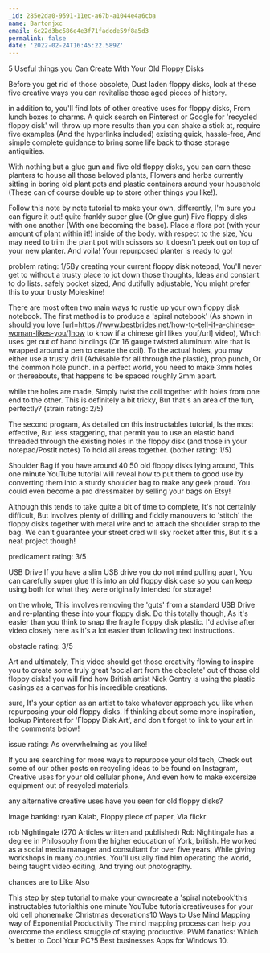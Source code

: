 ```yaml
---
_id: 285e2da0-9591-11ec-a67b-a1044e4a6cba
name: Bartonjxc
email: 6c22d3bc586e4e3f71fadcde59f8a5d3
permalink: false
date: '2022-02-24T16:45:22.589Z'
---
```

5 Useful things you Can Create With Your Old Floppy Disks

Before you get rid of those obsolete, Dust laden floppy disks, look at these five creative ways you can revitalise those aged pieces of history.

in addition to, you'll find lots of other creative uses for floppy disks, From lunch boxes to charms. A quick search on Pinterest or Google for 'recycled floppy disk' will throw up more results than you can shake a stick at, require five examples (And the hyperlinks included) existing quick, hassle-free, And simple complete guidance to bring some life back to those storage antiquities.

With nothing but a glue gun and five old floppy disks, you can earn these planters to house all those beloved plants, Flowers and herbs currently sitting in boring old plant pots and plastic containers around your household (These can of course double up to store other things you like!).

Follow this note by note tutorial to make your own, differently, I'm sure you can figure it out! quite frankly super glue (Or glue gun) Five floppy disks with one another (With one becoming the base). Place a flora pot (with your amount of plant within it!) inside of the body. with respect to the size, You may need to trim the plant pot with scissors so it doesn't peek out on top of your new planter. And voila! Your repurposed planter is ready to go!

problem rating: 1/5By creating your current floppy disk notepad, You'll never get to without a trusty place to jot down those thoughts, Ideas and constant to do lists. safely pocket sized, And dutifully adjustable, You might prefer this to your trusty Moleskine!

There are most often two main ways to rustle up your own floppy disk notebook. The first method is to produce a 'spiral notebook' (As shown in should you love [url=https://www.bestbrides.net/how-to-tell-if-a-chinese-woman-likes-you/]how to know if a chinese girl likes you[/url] video), Which uses get out of hand bindings (Or 16 gauge twisted aluminum wire that is wrapped around a pen to create the coil). To the actual holes, you may either use a trusty drill (Advisable for all through the plastic), prop punch, Or the common hole punch. in a perfect world, you need to make 3mm holes or thereabouts, that happens to be spaced roughly 2mm apart.

while the holes are made, Simply twist the coil together with holes from one end to the other. This is definitely a bit tricky, But that's an area of the fun, perfectly? (strain rating: 2/5)

The second program, As detailed on this instructables tutorial, Is the most effective, But less staggering, that permit you to use an elastic band threaded through the existing holes in the floppy disk (and those in your notepad/PostIt notes) To hold all areas together. (bother rating: 1/5)

Shoulder Bag if you have around 40 50 old floppy disks lying around, This one minute YouTube tutorial will reveal how to put them to good use by converting them into a sturdy shoulder bag to make any geek proud. You could even become a pro dressmaker by selling your bags on Etsy!

Although this tends to take quite a bit of time to complete, It's not certainly difficult, But involves plenty of drilling and fiddly manouvers to 'stitch' the floppy disks together with metal wire and to attach the shoulder strap to the bag. We can't guarantee your street cred will sky rocket after this, But it's a neat project though!

predicament rating: 3/5

USB Drive If you have a slim USB drive you do not mind pulling apart, You can carefully super glue this into an old floppy disk case so you can keep using both for what they were originally intended for storage!

on the whole, This involves removing the 'guts' from a standard USB Drive and re-planting these into your floppy disk. Do this totally though, As it's easier than you think to snap the fragile floppy disk plastic. I'd advise after video closely here as it's a lot easier than following text instructions.

obstacle rating: 3/5

Art and ultimately, This video should get those creativity flowing to inspire you to create some truly great 'social art from the obsolete' out of those old floppy disks! you will find how British artist Nick Gentry is using the plastic casings as a canvas for his incredible creations.

sure, It's your option as an artist to take whatever approach you like when repurposing your old floppy disks. If thinking about some more inspiration, lookup Pinterest for 'Floppy Disk Art', and don't forget to link to your art in the comments below!

issue rating: As overwhelming as you like!

If you are searching for more ways to repurpose your old tech, Check out some of our other posts on recycling ideas to be found on Instagram, Creative uses for your old cellular phone, And even how to make excersize equipment out of recycled materials.

any alternative creative uses have you seen for old floppy disks?

Image banking: ryan Kalab, Floppy piece of paper, Via flickr

rob Nightingale (270 Articles written and published) Rob Nightingale has a degree in Philosophy from the higher education of York, british. He worked as a social media manager and consultant for over five years, While giving workshops in many countries. You'll usually find him operating the world, being taught video editing, And trying out photography.

chances are to Like Also

This step by step tutorial to make your owncreate a 'spiral notebook'this instructables tutorialthis one minute YouTube tutorialcreativeuses for your old cell phonemake Christmas decorations10 Ways to Use Mind Mapping way of Exponential Productivity The mind mapping process can help you overcome the endless struggle of staying productive. PWM fanatics: Which 's better to Cool Your PC?5 Best businesses Apps for Windows 10.

